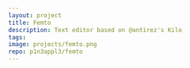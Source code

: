 ```yaml
---
layout: project
title: Femto
description: Text editor based on @antirez's Kilo
tags:
image: projects/femto.png
repo: p1n3appl3/femto
---
```

